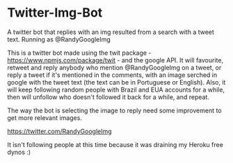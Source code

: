 # Twitter-Img-Bot
A twitter bot that replies with an img resulted from a search with a tweet text. Running as @RandyGoogleImg

This is a twitter bot made using the twit package - https://www.npmjs.com/package/twit - and the google API.
It will favourite, retweet and reply anybody who mention @RandyGoogleImg on a tweet, or reply a tweet if it's mentioned in the comments, with an image serched in google
with the tweet text (the text can be in Portuguese or English). Also, it will keep following random people with Brazil and EUA accounts for a while,
then will unfollow who doesn't followed it back for a while, and repeat.

The way the bot is selecting the image to reply need some improvement to get more relevant images.

https://twitter.com/RandyGoogleImg

It isn't following people at this time because it was draining my Heroku free dynos :)
